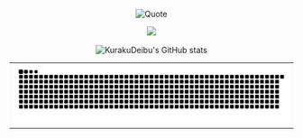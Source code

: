 <!--
**KurakuDeibu/KurakuDeibu** is a ✨ _special_ ✨ repository because its `README.md` (this file) appears on your GitHub profile.
Here are some ideas to get you started:

- 🔭 I’m currently working on ...
- 🌱 I’m currently learning ...
- 👯 I’m looking to collaborate on ...
- 🤔 I’m looking for help with ...
- 💬 Ask me about ...
- 📫 How to reach me: ...
- 😄 Pronouns: ...
- ⚡ Fun fact: ...
-->

<div align="center" >
  
<!-- Quotes -->
<!--<img src="https://quotes-github-readme.vercel.app/api?type=horizontal&theme=dark" /><br> -->
![Quote](https://github-readme-quotes-bay.vercel.app/quote?theme=dark&animation=default&layout=churchill&font=default&quoteType=random&fontColor=white)

<!-- GitHub-->
<img  src="https://github-profile-trophy.vercel.app/?username=KurakuDeibu&theme=gruvbox&row=1&column=6&no-frame=true&no-bg=true" /><br>

<!-- Github Stats-->
![KurakuDeibu's GitHub stats](https://github-readme-stats.vercel.app/api?username=KurakuDeibu&show_icons=true&theme=radical)

<table align="center" style="border-collapse: collapse; width: 100%; border: none;">
<tr>
    <td align="center" colspan="2" style="border: none;">
      <a href="#">
        <img src="github-user-contribution.svg" />
      </a>
    </td>
  </tr>
</table>
